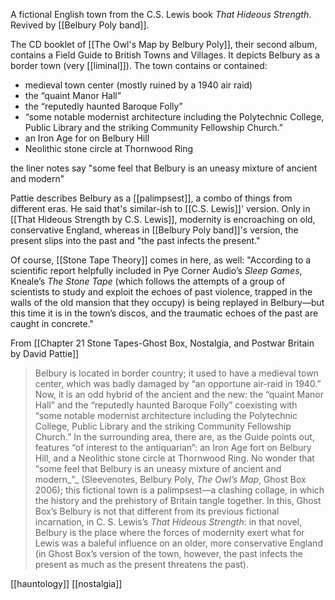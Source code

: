 A fictional English town from the C.S. Lewis book *That Hideous Strength*. Revived by [[Belbury Poly band]]. 

The CD booklet of [[The Owl's Map by Belbury Poly]], their second album, contains a Field Guide to British Towns and Villages. It depicts Belbury as a border town (very [[liminal]]). The town contains or contained:
- medieval town center (mostly ruined by a 1940 air raid)
- the “quaint Manor Hall”
- the “reputedly haunted Baroque Folly”
- “some notable modernist architecture including the Polytechnic College, Public Library and the striking Community Fellowship Church.”
- an Iron Age for on Belbury Hill
- Neolithic stone circle at Thornwood Ring

the liner notes say "some feel that Belbury is an uneasy mixture of ancient and modern"

Pattie describes Belbury as a [[palimpsest]], a combo of things from different eras. He said that's similar-ish to [[C.S. Lewis]]' version. Only in [[That Hideous Strength by C.S. Lewis]], modernity is encroaching on old, conservative England, whereas in [[Belbury Poly band]]'s version, the present slips into the past and "the past infects the present."

Of course, [[Stone Tape Theory]] comes in here, as well: "According to a scientific report helpfully included in Pye Corner Audio’s _Sleep Games_, Kneale’s _The Stone Tape_ (which follows the attempts of a group of scientists to study and exploit the echoes of past violence, trapped in the walls of the old mansion that they occupy) is being replayed in Belbury—but this time it is in the town’s discos, and the traumatic echoes of the past are caught in concrete."

From [[Chapter 21 Stone Tapes-Ghost Box, Nostalgia, and Postwar Britain by David Pattie]]
> Belbury is located in border country; it used to have a medieval town center, which was badly damaged by “an opportune air-raid in 1940.” Now, it is an odd hybrid of the ancient and the new: the “quaint Manor Hall” and the “reputedly haunted Baroque Folly” coexisting with “some notable modernist architecture including the Polytechnic College, Public Library and the striking Community Fellowship Church.” In the surrounding area, there are, as the Guide points out, features “of interest to the antiquarian”: an Iron Age fort on Belbury Hill, and a Neolithic stone circle at Thornwood Ring. No wonder that “some feel that Belbury is an uneasy mixture of ancient and modern_”_ (Sleevenotes, Belbury Poly, _The Owl’s Map¸_ Ghost Box 2006); this fictional town is a palimpsest—a clashing collage, in which the history and the prehistory of Britain tangle together. In this, Ghost Box’s Belbury is not that different from its previous fictional incarnation, in C. S. Lewis’s _That Hideous Strength_: in that novel, Belbury is the place where the forces of modernity exert what for Lewis was a baleful influence on an older, more conservative England (in Ghost Box’s version of the town, however, the past infects the present as much as the present threatens the past).

[[hauntology]] [[nostalgia]]